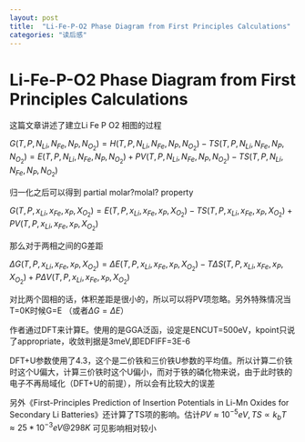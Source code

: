 ```yaml
---
layout: post
title:  "Li-Fe-P-O2 Phase Diagram from First Principles Calculations"
categories: "读后感"
---
```



# Li-Fe-P-O2 Phase Diagram from First Principles Calculations
这篇文章讲述了建立Li Fe P O2 相图的过程

$G(T,P,N_{Li},N_{Fe},N_P,N_{O_2})=H(T,P,N_{Li},N_{Fe},N_P,N_{O_2})-TS(T,P,N_{Li},N_{Fe},N_P,N_{O_2})=E(T,P,N_{Li},N_{Fe},N_P,N_{O_2})+PV(T,P,N_{Li},N_{Fe},N_P,N_{O_2})-TS(T,P,N_{Li},N_{Fe},N_P,N_{O_2})$

归一化之后可以得到 partial molar?molal? property

$G(T,P,x_{Li},x_{Fe},x_P,X_{O_2})=E(T,P,x_{Li},x_{Fe},x_P,X_{O_2})-TS(T,P,x_{Li},x_{Fe},x_P,X_{O_2})+PV(T,P,x_{Li},x_{Fe},x_P,X_{O_2})$

那么对于两相之间的G差距

$\Delta G(T,P,x_{Li},x_{Fe},x_P,X_{O_2})=\Delta E(T,P,x_{Li},x_{Fe},x_P,X_{O_2}) - T\Delta S(T,P,x_{Li},x_{Fe},x_P,X_{O_2}) + P\Delta V(T,P,x_{Li},x_{Fe},x_P,X_{O_2})$

对比两个固相的话，体积差距是很小的，所以可以将PV项忽略。另外特殊情况当T=0K时候G=E （或者$\Delta G=\Delta E$）

作者通过DFT来计算E。使用的是GGA泛函，设定是ENCUT=500eV，kpoint只说了appropriate，收敛判据是3meV,即EDFIFF=3E-6

DFT+U参数使用了4.3，这个是二价铁和三价铁U参数的平均值。所以计算二价铁时这个U偏大，计算三价铁时这个U偏小，而对于铁的磷化物来说，由于此时铁的电子不再局域化（DFT+U的前提），所以会有比较大的误差


另外《First-Principles Prediction of Insertion Potentials in Li-Mn Oxides for Secondary Li Batteries》还计算了TS项的影响。估计$PV\approx 10^{-5}eV , TS\propto k_bT \approx 25*10^{-3}eV @ 298K$ 可见影响相对较小